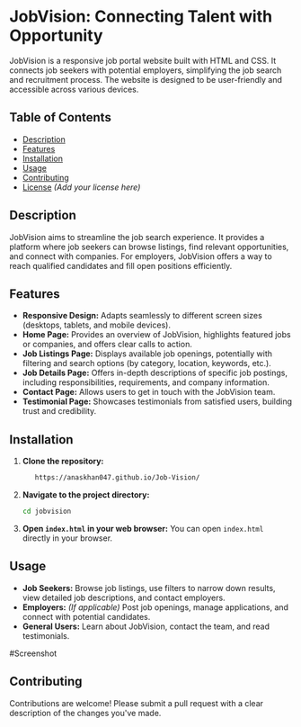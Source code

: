 # JobVision: Connecting Talent with Opportunity

JobVision is a responsive job portal website built with HTML and CSS. It connects job seekers with potential employers, simplifying the job search and recruitment process.  The website is designed to be user-friendly and accessible across various devices.

## Table of Contents

*   [Description](#description)
*   [Features](#features)
*   [Installation](#installation)
*   [Usage](#usage)
*   [Contributing](#contributing)
*   [License](#license)  *(Add your license here)*

## Description

JobVision aims to streamline the job search experience.  It provides a platform where job seekers can browse listings, find relevant opportunities, and connect with companies.  For employers, JobVision offers a way to reach qualified candidates and fill open positions efficiently.

## Features

*   **Responsive Design:** Adapts seamlessly to different screen sizes (desktops, tablets, and mobile devices).
*   **Home Page:**  Provides an overview of JobVision, highlights featured jobs or companies, and offers clear calls to action.
*   **Job Listings Page:** Displays available job openings, potentially with filtering and search options (by category, location, keywords, etc.).
*   **Job Details Page:** Offers in-depth descriptions of specific job postings, including responsibilities, requirements, and company information.
*   **Contact Page:** Allows users to get in touch with the JobVision team.
*   **Testimonial Page:** Showcases testimonials from satisfied users, building trust and credibility.

## Installation

1.  **Clone the repository:**
    ```bash
       https://anaskhan047.github.io/Job-Vision/
    ```

2.  **Navigate to the project directory:**
    ```bash
    cd jobvision
    ```

3.  **Open `index.html` in your web browser:**
    You can open `index.html` directly in your browser.

## Usage

*   **Job Seekers:**  Browse job listings, use filters to narrow down results, view detailed job descriptions, and contact employers.
*   **Employers:**  *(If applicable)*  Post job openings, manage applications, and connect with potential candidates.
*   **General Users:**  Learn about JobVision, contact the team, and read testimonials.
  
#Screenshot



## Contributing

Contributions are welcome! Please submit a pull request with a clear description of the changes you've made. 

